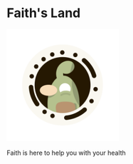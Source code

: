 # Faith's Land

<img style="displey:flex;justify-self:center;align-self:center;" src="./Faith's Land/www/img/logo.png" width="50%" height="auto">

Faith is here to help you with your health

